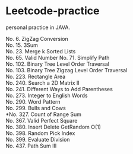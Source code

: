 # Leetcode-practice

personal practice in JAVA.

No. 6.     ZigZag Conversion  
No. 15.    3Sum  
No. 23.   Merge k Sorted Lists    
No. 65.   Valid Number 
No. 71.    Simplify Path  
No. 102.   Binary Tree Level Order Traversal  
No. 103.  Binary Tree Zigzag Level Order Traversal  
No. 223.   Rectangle Area  
No. 240.   Search a 2D Matrix II   
No. 241.   Different Ways to Add Parentheses  
No. 273.   Integer to English Words  
No. 290.   Word Pattern  
No. 299.   Bulls and Cows    
*No. 327.   Count of Range Sum           
No. 367.   Valid Perfect Square     
No. 380.   Insert Delete GetRandom O(1)       
No. 398.   Random Pick Index        
No. 399.   Evaluate Division        
No. 437.  Path Sum III      


